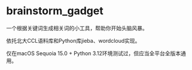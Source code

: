 # brainstorm_gadget

一个根据关键词生成相关词的小工具，帮助你开始头脑风暴。

依托北大CCL语料库和Python库jieba、wordcloud实现。

仅在macOS Sequoia 15.0 + Python 3.12环境测试过，但应当全平台全版本通用。
